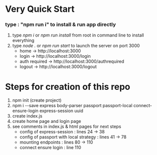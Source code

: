 # Very Quick Start
### type : "npm run i" to install & run app directly

1. type *npm i* or *npm run install* from root in command line to install everything
2. type *node .* or *npm run start* to launch the server on port 3000 
   * home -> http://localhost:3000
   * login -> http://localhost:3000/login
   * auth required -> http://localhost:3000/authrequired
   * logout -> http://localhost:3000/logout

# Steps for creation of this repo

1. npm init (create project)
2. npm i --save express body-parser passport passport-local connect-ensure-login express-session uuid 
3. create index.js
4. create home page and login page
5. see comments in index.js & html pages for next steps
   * config of express-session : lines 24 -> 38
   * config of passport with local strategy : lines 41 -> 78
   * mounting endpoints : lines 80 -> 110
   * connect ensure login : line 110